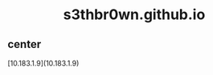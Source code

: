 <style> 
h1{
  text-align: center;
  
}
h2 {
  text-align: left;


}
</style>
<h1> s3thbr0wn.github.io </h1>
<h2> center </h2>
[10.183.1.9](10.183.1.9)
